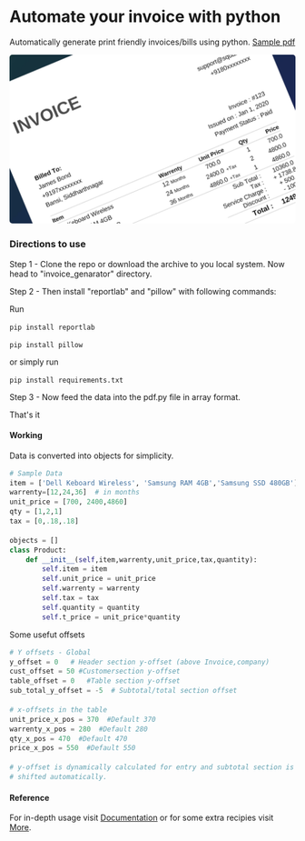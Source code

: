 # Automate your invoice with python

Automatically generate print friendly invoices/bills using python. [Sample pdf](https://github.com/amit9838/invoice_generator/blob/master/sample_invoice.pdf)

<img title="" src="https://github.com/amit9838/invoice_generator/blob/master/Screenshot/sample_invoice.jpg" alt="" width="724" style = "border-radius:5px;">

### Directions to use

Step 1 - Clone the repo or download the archive to you local system. Now head to "invoice_genarator"  directory.

Step 2 - Then install "reportlab" and "pillow" with following commands:

Run

`pip install reportlab`

`pip install pillow`

or simply run

`pip install requirements.txt`

Step 3 - Now feed the data into the pdf.py file in array format.

That's it

#### Working

Data is converted into objects for simplicity.

```python
# Sample Data 
item = ['Dell Keboard Wireless', 'Samsung RAM 4GB','Samsung SSD 480GB']
warrenty=[12,24,36]  # in months
unit_price = [700, 2400,4860]
qty = [1,2,1]
tax = [0,.18,.18]

objects = []
class Product:
    def __init__(self,item,warrenty,unit_price,tax,quantity):
        self.item = item
        self.unit_price = unit_price
        self.warrenty = warrenty
        self.tax = tax
        self.quantity = quantity
        self.t_price = unit_price*quantity
```

Some usefut offsets

```python
# Y offsets - Global
y_offset = 0   # Header section y-offset (above Invoice,company) 
cust_offset = 50 #Customersection y-offset
table_offset = 0   #Table section y-offset
sub_total_y_offset = -5  # Subtotal/total section offset

# x-offsets in the table
unit_price_x_pos = 370  #Default 370
warrenty_x_pos = 280  #Default 280
qty_x_pos = 470  #Default 470
price_x_pos = 550  #Default 550

# y-offset is dynamically calculated for entry and subtotal section is 
# shifted automatically. 
```

#### Reference

For in-depth usage visit  [Documentation](https://docs.reportlab.com/reportlab/userguide/ch1_intro/)  or for some extra recipies visit [More](https://www.reportlab.com/dev/docs/).

